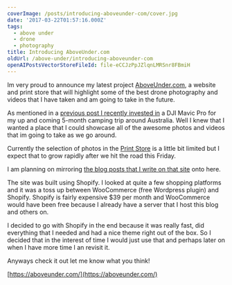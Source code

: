 ```yaml
---
coverImage: /posts/introducing-aboveunder-com/cover.jpg
date: '2017-03-22T01:57:16.000Z'
tags:
  - above under
  - drone
  - photography
title: Introducing AboveUnder.com
oldUrl: /above-under/introducing-aboveunder-com
openAIPostsVectorStoreFileId: file-eCCJzPpJZlqnLMRSnr8FBmiH
---
```


Im very proud to announce my latest project [AboveUnder.com](https://AboveUnder.com), a website and print store that will highlight some of the best drone photography and videos that I have taken and am going to take in the future.<!--more-->

<!-- more -->

As mentioned in a [previous post I recently invested in](https://www.mikecann.co.uk/travel/camping-australia-2017-the-plan/) a DJI Mavic Pro for my up and coming 5-month camping trip around Australia. Well I knew that I wanted a place that I could showcase all of the awesome photos and videos that im going to take as we go around.

Currently the selection of photos in the [Print Store](https://aboveunder.com/collections/all) is a little bit limited but I expect that to grow rapidly after we hit the road this Friday.

I am planning on mirroring [the blog posts that I write on that site](https://aboveunder.com/blogs/news) onto here.

The site was built using Shopify. I looked at quite a few shopping platforms and it was a toss up between WooCommerce (free Wordpress plugin) and Shopify. Shopify is fairly expensive \$39 per month and WooCommerce would have been free because I already have a server that I host this blog and others on.

I decided to go with Shopify in the end because it was really fast, did everything that I needed and had a nice theme right out of the box. So I decided that in the interest of time I would just use that and perhaps later on when I have more time I an revisit it.

Anyways check it out let me know what you think!

[https://aboveunder.com/](https://aboveunder.com/)
